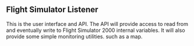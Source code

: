 ## Flight Simulator Listener

This is the user interface and API. The API will provide access to read from and eventually write to Flight Simulator 2000 internal variables.
It will also provide some simple monitoring utilities. such as a map.
```
